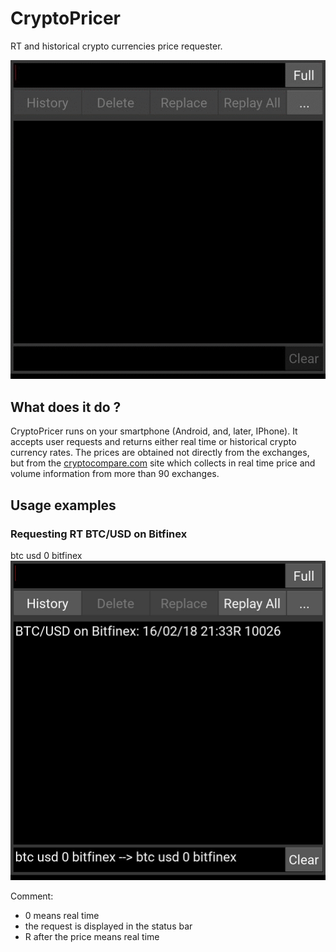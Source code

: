 # CryptoPricer
RT and historical crypto currencies price requester.

![](screenshots/CryptoPricerWebp.net-gifmaker.gif)

## What does it do ?
CryptoPricer runs on your smartphone (Android, and, later, IPhone). It accepts user requests
and returns either real time or historical crypto currency rates. The prices are obtained not
directly from the exchanges, but from the [cryptocompare.com](http://cryptocompare.com) site which collects in 
real time price and volume information from more than 90 exchanges.

## Usage examples
### Requesting RT BTC/USD on Bitfinex
btc usd 0 bitfinex
![](screenshots/Screenshot_2018-02-16-21-33-53.jpg)

Comment: 
* 0 means real time
* the request is displayed in the status bar
* R after the price means real time


